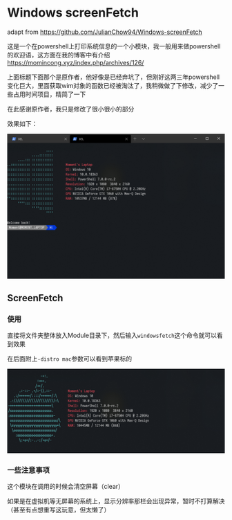 # Windows screenFetch
adapt from https://github.com/JulianChow94/Windows-screenFetch

这是一个在powershell上打印系统信息的一个小模块，我一般用来做powershell的欢迎语，这方面在我的博客中有介绍 https://momincong.xyz/index.php/archives/126/

上面标题下面那个是原作者，他好像是已经弃坑了，但刚好这两三年powershell变化巨大，里面获取wim对象的函数已经被淘汰了，我稍微做了下修改，减少了一些占用时间项目，精简了一下

在此感谢原作者，我只是修改了很小很小的部分

效果如下：

![](screenshots/show.png)

## ScreenFetch

### 使用

直接将文件夹整体放入Module目录下，然后输入`windowsfetch`这个命令就可以看到效果

在后面附上`-distro mac`参数可以看到苹果标的

![](screenshots/mac.png)

### 一些注意事项

这个模块在调用的时候会清空屏幕（clear）

如果是在虚拟机等无屏幕的系统上，显示分辨率那栏会出现异常，暂时不打算解决（甚至有点想重写这玩意，但太懒了）